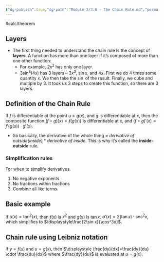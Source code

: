 ```yaml
---
{"dg-publish":true,"dg-path":"Module 3/3.6 - The Chain Rule.md","permalink":"/module-3/3-6-the-chain-rule/","created":"","updated":""}
---
```


#calc/theorem 
## Layers
- The first thing needed to understand the chain rule is the concept of **layers**. A function has more than one layer if it’s composed of more than one other function:
	- For example, $2x^2$ has only one layer. 
	- $3\sin^3(4x)$ has 3 layers – $3x^3$, $\sin x$, and $4x$. First we do $4$ times some quantity $x$. We then take the $\sin$ of the result. Finally, we cube and multiple by $3$. It took us 3 steps to create this function, so there are 3 layers.
## Definition of the Chain Rule
If $f$ is differentiable at the point $u=g(x)$, and $g$ is differentiable at 
$x$, then the composite function $(f\circ g)(x)= f(g(x))$ is differentiable at $x$, and $(f\circ g)'(x)=f'(g(x))\cdot g'(x)$.
- So basically, the derivative of the whole thing = *derivative of outside(inside)* * *derivative of inside*. This is why it’s called the **inside-outside** rule.
### Simplification rules
For when to simplify derivatives.
1. No negative exponents
2. No fractions within fractions
3. Combine all like terms
## Basic example
If $a(x)= \tan^2(x)$, then $f(x)$ is $x^2$ and $g(x)$ is $\tan x$. $a'(x)=2(\tan x)\cdot \sec^2x$, which simplifies to $\displaystyle\frac{2\sin x}{\cos^3x}$.
## Chain rule using Leibniz notation
If $y=f(u)$ and $u=g(x)$, then $\displaystyle \frac{dy}{dx}=\frac{dy}{du} \cdot \frac{du}{dx}$ where $\frac{dy}{du}$ is evaluated at $u=g(x)$.